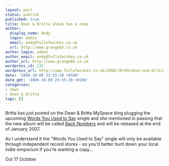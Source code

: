 ```yaml
---
layout: post
status: publish
published: true
title: Dean & Britta album has a name
author:
  display_name: Andy
  login: admin
  email: andy@fullofwishes.co.uk
  url: http://www.grange85.co.uk
author_login: admin
author_email: andy@fullofwishes.co.uk
author_url: http://www.grange85.co.uk
wordpress_id: 232
wordpress_url: http://www.fullofwishes.co.uk/2006/10/09/dean-and-britta-album-has-a-name/
date: '2006-10-09 23:55:20 +0100'
date_gmt: '2006-10-09 23:55:20 +0100'
categories:
- news
- dean & britta
tags: []
---
```

<p>Britta has just posted on the Dean & Britta MySpace blog plugging the upcoming <a href="/database/release/words-you-used-to-say-release/">Words You Used to Say</a> single and she mentioned in passing that the new album will be called <a href="/database/release/back-numbers/">Back Numbers</a> and will be released at the end of January 2007.</p>
<p>As I understand it the "Words You Used to Say" single will only be available through independent record stores - so you'd better hunt down <span class="removed_link" title="http://www.thinkindie.com/">your local indie-emporium</span> if you're wanting a copy...</p>
<p>Out 17 October</a></p>
